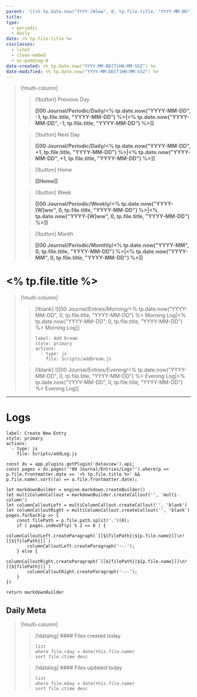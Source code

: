 ```yaml
---
parent: '[[<% tp.date.now("YYYY-[W]ww", 0, tp.file.title, "YYYY-MM-DD") %>|<% tp.date.now("YYYY-[W]ww", 0, tp.file.title, "YYYY-MM-DD") %>]]'
title: 
type:
  - periodic
  - daily
date: <% tp.file.title %>
cssclasses:
  - line3
  - clean-embed
  - oc-padding-0
date-created: <% tp.date.now("YYYY-MM-DD[T]HH:MM:SSZ") %>
date-modified: <% tp.date.now("YYYY-MM-DD[T]HH:MM:SSZ") %>
---
```


> [!multi-column]
>
> > [!button]
> > Previous Day
> >
> > **[[00 Journal/Periodic/Daily/<% tp.date.now("YYYY-MM-DD", -1, tp.file.title, "YYYY-MM-DD") %>|<% tp.date.now("YYYY-MM-DD", -1, tp.file.title, "YYYY-MM-DD") %>]]**
>
> > [!button]
> > Next Day
> >
> > **[[00 Journal/Periodic/Daily/<% tp.date.now("YYYY-MM-DD", +1, tp.file.title, "YYYY-MM-DD") %>|<% tp.date.now("YYYY-MM-DD", +1, tp.file.title, "YYYY-MM-DD") %>]]**
>
> > [!button]
> > Home
> >
> > **[[Home]]**
>
> > [!button]
> > Week
> >
> > **[[00 Journal/Periodic/Weekly/<% tp.date.now("YYYY-[W]ww", 0, tp.file.title, "YYYY-MM-DD") %>|<% tp.date.now("YYYY-[W]ww", 0, tp.file.title, "YYYY-MM-DD") %>]]**
>
> > [!button]
> > Month
> >
> > **[[00 Journal/Periodic/Monthly/<% tp.date.now("YYYY-MM", 0, tp.file.title, "YYYY-MM-DD") %>|<% tp.date.now("YYYY-MM", 0, tp.file.title, "YYYY-MM-DD") %>]]**

# <% tp.file.title %>

> [!multi-column]
> > [!blank]
> > ![[00 Journal/Entries/Morning/<% tp.date.now("YYYY-MM-DD", 0, tp.file.title, "YYYY-MM-DD") %> Morning Log|<% tp.date.now("YYYY-MM-DD", 0, tp.file.title, "YYYY-MM-DD") %> Morning Log]]
> >
> > ```meta-bind-button
> > label: Add Dream
> > style: primary
> > actions:
> >   - type: js
> >     file: Scripts/addDream.js
> > ```
>
> > [!blank]
> > ![[00 Journal/Entries/Evening/<% tp.date.now("YYYY-MM-DD", 0, tp.file.title, "YYYY-MM-DD") %> Evening Log|<% tp.date.now("YYYY-MM-DD", 0, tp.file.title, "YYYY-MM-DD") %> Evening Log]]

---

# Logs

```meta-bind-button
label: Create New Entry
style: primary
actions:
  - type: js
    file: Scripts/addLog.js
```

```js-engine
const dv = app.plugins.getPlugin('dataview').api;
const pages = dv.pages('"00 Journal/Entries/Logs"').where(p => p.file.frontmatter.date == '<% tp.file.title %>' && p.file.name).sort((a) => a.file.frontmatter.date);

let markdownBuilder = engine.markdown.createBuilder()
let multiColumnCallout = markdownBuilder.createCallout('', 'multi-column')
let columnCalloutLeft = multiColumnCallout.createCallout('', 'blank')
let columnCalloutRight = multiColumnCallout.createCallout('', 'blank')
pages.forEach(p => {
	const filePath = p.file.path.split('.')[0];
	if ( pages.indexOf(p) % 2 == 0 ) {
		columnCalloutLeft.createParagraph(`[[${filePath}|${p.file.name}]]\n![[${filePath}]]`)
		columnCalloutLeft.createParagraph('---');
	} else {
		columnCalloutRight.createParagraph(`[[${filePath}|${p.file.name}]]\n![[${filePath}]]`)
		columnCalloutRight.createParagraph('---');
	}
})

return markdownBuilder
```

## Daily Meta

> [!multi-column]
> > [!datalog] #### Files created today
> > ```dataview
> > list
> > where file.cday = date(this.file.name)
> > sort file.ctime desc
> > ```
>
> > [!datalog] #### Files updated today
> > ```dataview
> > list
> > where file.mday = date(this.file.name)
> > sort file.ctime desc
> > ```
